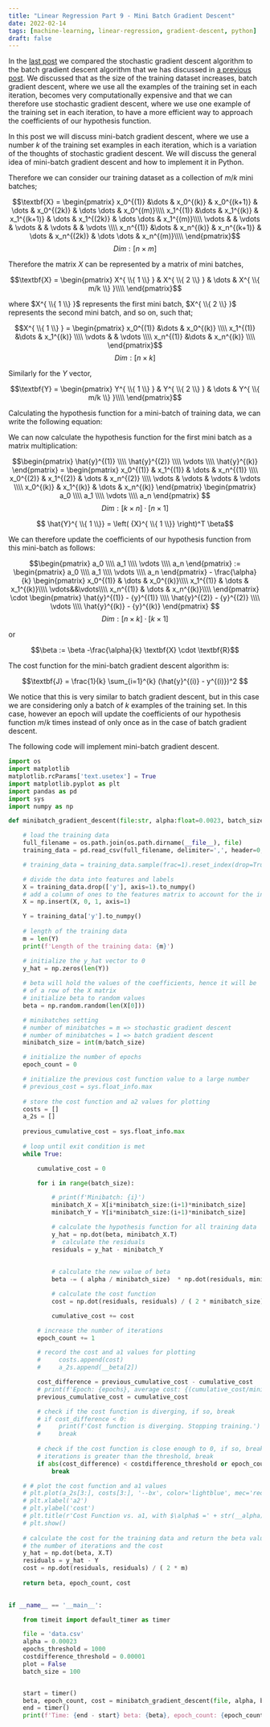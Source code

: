 ```yaml
---
title: "Linear Regression Part 9 - Mini Batch Gradient Descent"
date: 2022-02-14
tags: [machine-learning, linear-regression, gradient-descent, python]
draft: false
---
```


In the [last post](/post/ml_linearreg_stochasticgd) we compared the stochastic gradient descent algorithm to the batch gradient descent algorithm that we has discussed in [a previous post](/post/ml_linearreg_gradientdescent). We discussed that as the size of the training dataset increases, batch gradient descent, where we use all the examples of the training set in each iteration, becomes very computationally expensive and that we can therefore use stochastic gradient descent, where we use one example of the training set in each iteration, to have a more efficient way to approach the coefficients of our hypothesis function.

In this post we will discuss mini-batch gradient descent, where we use a number $k$ of the training set examples in each iteration, which is a variation of the thoughts of stochastic gradient descent. We will discuss the general idea of mini-batch gradient descent and how to implement it in Python.

Therefore we can consider our training dataset as a collection of $m/k$ mini batches;

$$\textbf{X} = \begin{pmatrix}
x_0^{(1)} &\dots & x_0^{(k)} & x_0^{(k+1)} & \dots & x_0^{(2k)} & \dots \dots & x_0^{(m)}\\\\
x_1^{(1)} &\dots & x_1^{(k)} & x_1^{(k+1)} & \dots & x_1^{(2k)} & \dots \dots & x_1^{(m)}\\\\
\vdots     & & \vdots     & \vdots       &  & \vdots      &  & \vdots    \\\\
x_n^{(1)} &\dots & x_n^{(k)} & x_n^{(k+1)} & \dots & x_n^{(2k)} & \dots \dots & x_n^{(m)}\\\\
\end{pmatrix}$$
$$Dim:[n \times m]$$

Therefore the matrix $X$ can be represented by a matrix of mini batches,

$$\textbf{X} = \begin{pmatrix}
X^{ \\{  1 \\} } & X^{ \\{  2 \\} } & \dots & X^{ \\{  m/k \\} }\\\\
\end{pmatrix}$$

where $X^{ \\{  1 \\} }$ represents the first mini batch, $X^{ \\{  2 \\} }$ represents the second mini batch, and so on, such that;

$$X^{ \\{  1 \\} } = \begin{pmatrix}
x_0^{(1)} &\dots & x_0^{(k)} \\\\
x_1^{(1)} &\dots & x_1^{(k)} \\\\
\vdots     & & \vdots        \\\\
x_n^{(1)} &\dots & x_n^{(k)} \\\\
\end{pmatrix}$$
$$Dim:[n \times k]$$

Similarly for the $Y$ vector,

$$\textbf{Y} = \begin{pmatrix}
Y^{ \\{  1 \\} } & Y^{ \\{  2 \\} } & \dots & Y^{ \\{  m/k \\} }\\\\
\end{pmatrix}$$

Calculating the hypothesis function for a mini-batch of training data, we can write the following equation:

We can now calculate the hypothesis function for the first mini batch as a matrix multiplication:

$$\begin{pmatrix}
\hat{y}^{(1)} \\\\
\hat{y}^{(2)} \\\\
\vdots \\\\
\hat{y}^{(k)}
\end{pmatrix} =
\begin{pmatrix}
x_0^{(1)} & x_1^{(1)} & \dots & x_n^{(1)} \\\\
x_0^{(2)} & x_1^{(2)} & \dots & x_n^{(2)} \\\\
\vdots & \vdots & \vdots & \vdots \\\\
x_0^{(k)} & x_1^{(k)} & \dots & x_n^{(k)}
\end{pmatrix}
\begin{pmatrix}
a_0 \\\\
a_1 \\\\
\vdots \\\\
a_n
\end{pmatrix}
$$
$$Dim:[k \times n] \cdot [n \times 1]$$

$$ \hat{Y}^{ \\{ 1 \\}}  = \left( {X}^{ \\{ 1 \\}} \right)^T \beta$$

We can therefore update the coefficients of our hypothesis function from this mini-batch as follows:

$$\begin{pmatrix}
a_0 \\\\
a_1 \\\\
\vdots \\\\
a_n
\end{pmatrix} :=
\begin{pmatrix}
a_0 \\\\
a_1 \\\\
\vdots \\\\
a_n
\end{pmatrix} -
\frac{\alpha}{k}
\begin{pmatrix}
x_0^{(1)} & \dots & x_0^{(k)}\\\\
x_1^{(1)} & \dots & x_1^{(k)}\\\\
\vdots&&\vdots\\\\
x_n^{(1)} & \dots & x_n^{(k)}\\\\
\end{pmatrix}
\cdot
\begin{pmatrix}
\hat{y}^{(1)} - {y}^{(1)} \\\\
\hat{y}^{(2)} - {y}^{(2)} \\\\
\vdots \\\\
\hat{y}^{(k)} - {y}^{(k)}
\end{pmatrix}
$$
$$Dim:[n \times k] \cdot [k \times 1]$$

or

$$\beta := \beta -\frac{\alpha}{k} \textbf{X} \cdot \textbf{R}$$

The cost function for the mini-batch gradient descent algorithm is:

$$\textbf{J} = \frac{1}{k} \sum_{i=1}^{k} (\hat{y}^{(i)} - y^{(i)})^2 $$

We notice that this is very similar to batch gradient descent, but in this case we are considering only a batch of $k$ examples of the training set. In this case, however an epoch will update the coefficients of our hypothesis function $m/k$ times instead of only once as in the case of batch gradient descent.

The following code will implement mini-batch gradient descent.

```python
import os
import matplotlib
matplotlib.rcParams['text.usetex'] = True
import matplotlib.pyplot as plt
import pandas as pd
import sys
import numpy as np

def minibatch_gradient_descent(file:str, alpha:float=0.0023, batch_size:int=100, epochs_threshold:int=100000, costdifference_threshold:float=0.00001, plot:bool=False):

    # load the training data
    full_filename = os.path.join(os.path.dirname(__file__), file)
    training_data = pd.read_csv(full_filename, delimiter=',', header=0, index_col=False)

    # training_data = training_data.sample(frac=1).reset_index(drop=True)

    # divide the data into features and labels
    X = training_data.drop(['y'], axis=1).to_numpy()
    # add a column of ones to the features matrix to account for the intercept, a0
    X = np.insert(X, 0, 1, axis=1)

    Y = training_data['y'].to_numpy()
    
    # length of the training data
    m = len(Y)
    print(f'Length of the training data: {m}')

    # initialize the y_hat vector to 0
    y_hat = np.zeros(len(Y))
    
    # beta will hold the values of the coefficients, hence it will be  the size 
    # of a row of the X matrix
    # initialize beta to random values
    beta = np.random.random(len(X[0]))

    # minibatches setting
    # number of minibatches = m => stochastic gradient descent
    # number of minibatches = 1 => batch gradient descent
    minibatch_size = int(m/batch_size)

    # initialize the number of epochs
    epoch_count = 0

    # initialize the previous cost function value to a large number
    # previous_cost = sys.float_info.max
    
    # store the cost function and a2 values for plotting
    costs = []
    a_2s = []
    
    previous_cumulative_cost = sys.float_info.max
    
    # loop until exit condition is met
    while True:

        cumulative_cost = 0

        for i in range(batch_size):

            # print(f'Minibatch: {i}')
            minibatch_X = X[i*minibatch_size:(i+1)*minibatch_size]
            minibatch_Y = Y[i*minibatch_size:(i+1)*minibatch_size]

            # calculate the hypothesis function for all training data
            y_hat = np.dot(beta, minibatch_X.T)
            #  calculate the residuals
            residuals = y_hat - minibatch_Y
            
            
            # calculate the new value of beta
            beta -= ( alpha / minibatch_size)  * np.dot(residuals, minibatch_X)

            # calculate the cost function
            cost = np.dot(residuals, residuals) / ( 2 * minibatch_size)

            cumulative_cost += cost

        # increase the number of iterations
        epoch_count += 1

        # record the cost and a1 values for plotting
        #     costs.append(cost)
        #     a_2s.append(__beta[2])

        cost_difference = previous_cumulative_cost - cumulative_cost
        # print(f'Epoch: {epochs}, average cost: {(cumulative_cost/minibatches_number):.3f}, beta: {beta}')
        previous_cumulative_cost = cumulative_cost

        # check if the cost function is diverging, if so, break
        # if cost_difference < 0:
        #     print(f'Cost function is diverging. Stopping training.')
        #     break
            
        # check if the cost function is close enough to 0, if so, break or if the number of 
        # iterations is greater than the threshold, break
        if abs(cost_difference) < costdifference_threshold or epoch_count > epochs_threshold:
            break

    # # plot the cost function and a1 values
    # plt.plot(a_2s[3:], costs[3:], '--bx', color='lightblue', mec='red')
    # plt.xlabel('a2')
    # plt.ylabel('cost')
    # plt.title(r'Cost Function vs. a1, with $\alpha$ =' + str(__alpha))
    # plt.show()
    
    # calculate the cost for the training data and return the beta values and 
    # the number of iterations and the cost
    y_hat = np.dot(beta, X.T)
    residuals = y_hat - Y
    cost = np.dot(residuals, residuals) / ( 2 * m)
    
    return beta, epoch_count, cost
    

if __name__ == '__main__':

    from timeit import default_timer as timer

    file = 'data.csv'
    alpha = 0.00023
    epochs_threshold = 1000
    costdifference_threshold = 0.00001
    plot = False
    batch_size = 100


    start = timer()
    beta, epoch_count, cost = minibatch_gradient_descent(file, alpha, batch_size, epochs_threshold, costdifference_threshold, plot)
    end = timer()
    print(f'Time: {end - start} beta: {beta}, epoch_count: {epoch_count}, cost: {cost}')
```
